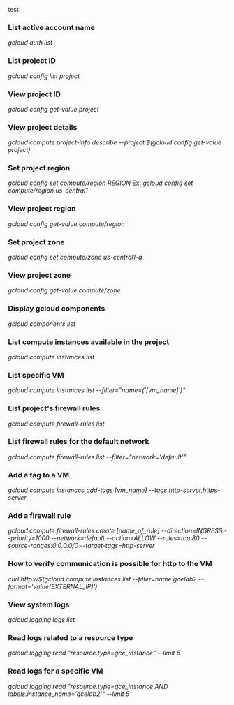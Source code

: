 test
### List active account name
*gcloud auth list*

### List project ID
*gcloud config list project*

### View project ID
*gcloud config get-value project*

### View project details
*gcloud compute project-info describe --project $(gcloud config get-value project)*

### Set project region
*gcloud config set compute/region REGION*
Ex: *gcloud config set compute/region us-central1*

### View project region
*gcloud config get-value compute/region*

### Set project zone
*gcloud config set compute/zone us-central1-a*

### View project zone
*gcloud config get-value compute/zone*

### Display gcloud components
*gcloud components list*

### List compute instances available in the project
*gcloud compute instances list*

### List specific VM
*gcloud compute instances list --filter="name=('[vm_name]')"*

### List project's firewall rules
*gcloud compute firewall-rules list*

### List firewall rules for the default network
*gcloud compute firewall-rules list --filter="network='default'"*

### Add a tag to a VM
*gcloud compute instances add-tags [vm_name] --tags http-server,https-server*

### Add a firewall rule
*gcloud compute firewall-rules create [name_of_rule] --direction=INGRESS --priority=1000 --network=default --action=ALLOW --rules=tcp:80 --source-ranges:0.0.0.0/0 --target-tags=http-server*

### How to verify communication is possible for http to the VM
*curl http://$(gcloud compute instances list --filter=name:gcelab2 --format='value(EXTERNAL_IP)')*

### View system logs
*gcloud logging logs list*

### Read logs related to a resource type
*gcloud logging read "resource.type=gce_instance" --limit 5*

### Read logs for a specific VM
*gcloud logging read "resource.type=gce_instance AND labels.instance_name='gcelab2'" --limit 5*
